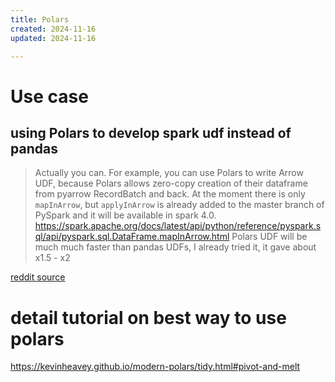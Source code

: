 ```yaml
---
title: Polars
created: 2024-11-16
updated: 2024-11-16

---
```

# Use case
## using Polars to develop spark udf instead of pandas

> Actually you can. For example, you can use Polars to write Arrow UDF, because Polars allows zero-copy creation of their dataframe from pyarrow RecordBatch and back.
> At the moment there is only `mapInArrow`, but `applyInArrow` is already added to the master branch of PySpark and it will be available in spark 4.0.
> https://spark.apache.org/docs/latest/api/python/reference/pyspark.sql/api/pyspark.sql.DataFrame.mapInArrow.html
> Polars UDF will be much much faster than pandas UDFs, I already tried it, it gave about x1.5 - x2

[reddit source](https://www.reddit.com/r/dataengineering/comments/1ehbgfl/comment/lfyr3dz/?utm_source=share&utm_medium=web3x&utm_name=web3xcss&utm_term=1&utm_content=share_button)

# detail tutorial on best way to use polars 
https://kevinheavey.github.io/modern-polars/tidy.html#pivot-and-melt